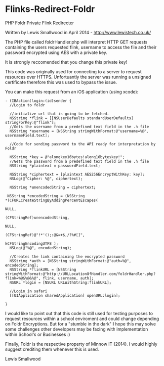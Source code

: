 Flinks-Redirect-Foldr
=====================

PHP Foldr Private Flink Redirecter

Written by Lewis Smallwood in April 2014 - http://www.lewistech.co.uk/

The PHP file called foldrHandler.php will interpret HTTP GET requests containing the users requested flink, username to access the file and their password encrypted using AES with a private key.

It is strongly reccomended that you change this private key!

This code was originally used for connecting to a server to request resources over HTTPS.
Unfortuantly the server was running a unsigned certificate therefore this was used to bypass the issue.

You can make this request from an iOS application (using xcode):

    - (IBAction)login:(id)sender {
      //Login to foldr
    
      //initialize url that is going to be fetched.
      NSString *flink = [[NSUserDefaults standardUserDefaults] stringForKey:@"flink"];
      //Gets the username from a predefined text field in the .h file
      NSString *username = [NSString stringWithFormat:@"username=%@", usernameField.text];
    
      //Code for sending password to the API ready for interpretation by Foldr

      NSString *key = @"alongkey16bytes!along16byteskey!";
      //Gets the password from a predefined text field in the .h file
      NSString *plaintext = passwordField.text;
    
      NSString *ciphertext = [plaintext AES256EncryptWithKey: key];
      NSLog(@"Cipher: %@", ciphertext);
    
      NSString *unencodedString = ciphertext;
    
     NSString *encodedString = (NSString *)CFURLCreateStringByAddingPercentEscapes(
                                                                                  NULL,
                                                                                  (CFStringRef)unencodedString,
                                                                                  NULL,
                                                                                  (CFStringRef)@"!*'();:@&=+$,/?%#[]",
                                                                                  kCFStringEncodingUTF8 );
      NSLog(@"%@", encodedString);
    
      //Creates the link containing the encrypted password
      NSString *auth = [NSString stringWithFormat:@"auth=%@", encodedString];
      NSString *flinkURL = [NSString stringWithFormat:@"http://URLLocationOfHandler.com/foldrHandler.php?flink=%@&%@&%@", flink, username, auth];
      NSURL *login = [NSURL URLWithString:flinkURL];
    
      //Login in safari
      [[UIApplication sharedApplication] openURL:login];
    
    }

I would like to point out that this code is still used for testing purposes to request resources within a school enviroment and could change depending on Foldr Encryptions. But for a "stumble in the dark" I hope this may solve some challenges other developers may be facing with implementation within School's or Businesses :)

Finally, Foldr is the respective property of Minnow IT (2014). I would highly suggest crediting them whenever this is used.

Lewis Smallwood
